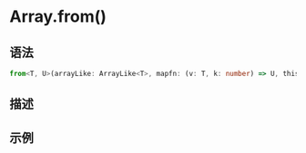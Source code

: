 # Array.from() <Badge text="ES6"/>

## 语法

```ts
from<T, U>(arrayLike: ArrayLike<T>, mapfn: (v: T, k: number) => U, thisArg?: any): U[];
```

## 描述

## 示例

```js
```

